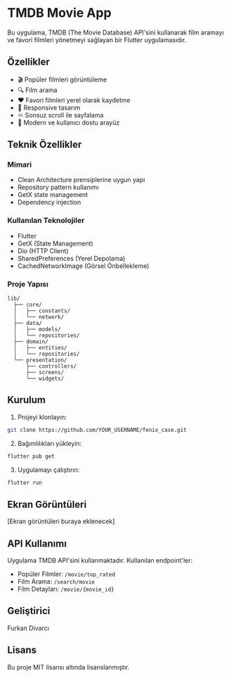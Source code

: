 # TMDB Movie App

Bu uygulama, TMDB (The Movie Database) API'sini kullanarak film aramayı ve favori filmleri yönetmeyi sağlayan bir Flutter uygulamasıdır.

## Özellikler

- 🎬 Popüler filmleri görüntüleme
- 🔍 Film arama
- ❤️ Favori filmleri yerel olarak kaydetme
- 📱 Responsive tasarım
- ♾️ Sonsuz scroll ile sayfalama
- 🎨 Modern ve kullanıcı dostu arayüz

## Teknik Özellikler

### Mimari
- Clean Architecture prensiplerine uygun yapı
- Repository pattern kullanımı
- GetX state management
- Dependency injection

### Kullanılan Teknolojiler
- Flutter
- GetX (State Management)
- Dio (HTTP Client)
- SharedPreferences (Yerel Depolama)
- CachedNetworkImage (Görsel Önbellekleme)

### Proje Yapısı

```
lib/
  ├── core/
  │   ├── constants/
  │   └── network/
  ├── data/
  │   ├── models/
  │   └── repositories/
  ├── domain/
  │   ├── entities/
  │   └── repositories/
  └── presentation/
      ├── controllers/
      ├── screens/
      └── widgets/
```

## Kurulum

1. Projeyi klonlayın:
```bash
git clone https://github.com/YOUR_USERNAME/fenix_case.git
```

2. Bağımlılıkları yükleyin:
```bash
flutter pub get
```

3. Uygulamayı çalıştırın:
```bash
flutter run
```

## Ekran Görüntüleri

[Ekran görüntüleri buraya eklenecek]

## API Kullanımı

Uygulama TMDB API'sini kullanmaktadır. Kullanılan endpoint'ler:

- Popüler Filmler: `/movie/top_rated`
- Film Arama: `/search/movie`
- Film Detayları: `/movie/{movie_id}`

## Geliştirici

Furkan Divarcı

## Lisans

Bu proje MIT lisansı altında lisanslanmıştır.

